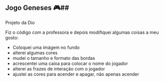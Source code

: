 ## Jogo Geneses :video_game:##

Projeto da Dio

Fiz o código com a professora e depois modifiquei algumas coisas a meu gosto:

- Coloquei uma imágem no fundo
- alterei algumas cores
- mudei o tamanho e formato das bordas
-  acrescentei uma caixa para colocar o nome do jogador
- alterei as frazes de interação com o jogador
- ajustei as cores para acender e apagar, não apenas acender